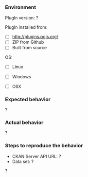### Environment

PlugIn version: ?

PlugIn installed from:

- [ ] http://plugins.qgis.org/
- [ ] ZIP from Github
- [ ] Built from source

OS: 

- [ ] Linux
- [ ] Windows
- [ ] OSX


### Expected behavior

?

### Actual behavior

?

### Steps to reproduce the behavior

* CKAN Server API URL: ?
* Data set: ?

?

